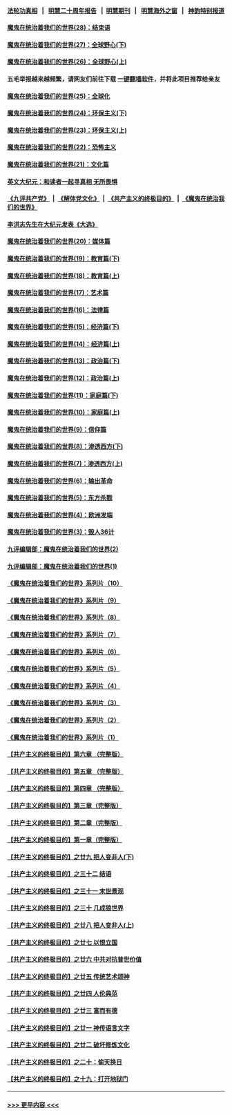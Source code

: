 #### [法轮功真相](https://github.com/gfw-breaker/truth/blob/master/README.md?t=0) &nbsp;&nbsp;|&nbsp;&nbsp; [明慧二十周年报告](https://github.com/gfw-breaker/mh-reports/blob/master/README.md?t=0) &nbsp;&nbsp;|&nbsp;&nbsp;[明慧期刊](https://github.com/gfw-breaker/mh-qikan) &nbsp;&nbsp;|&nbsp;&nbsp; [明慧海外之窗](https://github.com/gfw-breaker/mh-news/blob/master/README.md?t=0) &nbsp;&nbsp;|&nbsp;&nbsp; [神韵特别报道](https://github.com/gfw-breaker/mh-news/blob/master/shenyun.md?t=0)
#### [魔鬼在统治着我们的世界(28)：结束语](../pages/nsc422/n10936246.md?t=07022001) 
#### [魔鬼在统治着我们的世界(27)：全球野心(下)](../pages/nsc422/n10928319.md?t=07022001) 
#### [魔鬼在统治着我们的世界(26)：全球野心(上)](../pages/nsc422/n10900318.md?t=07022001) 
#### 五毛举报越来越频繁，请网友们前往下载 [一键翻墙软件](https://github.com/gfw-breaker/ssr-accounts)，并将此项目推荐给亲友
#### [魔鬼在统治着我们的世界(25)：全球化](../pages/nsc422/n10788205.md?t=07022001) 
#### [魔鬼在统治着我们的世界(24)：环保主义(下)](../pages/nsc422/n10695307.md?t=07022001) 
#### [魔鬼在统治着我们的世界(23)：环保主义(上)](../pages/nsc422/n10688613.md?t=07022001) 
#### [魔鬼在统治着我们的世界(22)：恐怖主义](../pages/nsc422/n10614727.md?t=07022001) 
#### [魔鬼在统治着我们的世界(21)：文化篇](../pages/nsc422/n10597706.md?t=07022001) 
#### [英文大纪元：和读者一起寻真相 无所畏惧](../pages/nsc422/n12542027.md?t=07022001) 
#### [《九评共产党》](https://github.com/begood0513/9ping.md/blob/master/README.md) &nbsp;|&nbsp; [《解体党文化》](../../../../jtdwh.md/blob/master/README.md)  &nbsp;|&nbsp; [《共产主义的终极目的》](../../../../gczydzjmd.md/blob/master/README.md) &nbsp;|&nbsp; [《魔鬼在统治我们的世界》](../../../../mgztzwmdsj.md/blob/master/README.md) 
#### [李洪志先生在大纪元发表《大选》](../pages/nsc422/n12534746.md?t=07022001) 
#### [魔鬼在统治着我们的世界(20)：媒体篇](../pages/nsc422/n10586579.md?t=07022001) 
#### [魔鬼在统治着我们的世界(19)：教育篇(下)](../pages/nsc422/n10564808.md?t=07022001) 
#### [魔鬼在统治着我们的世界(18)：教育篇(上)](../pages/nsc422/n10526970.md?t=07022001) 
#### [魔鬼在统治着我们的世界(17)：艺术篇](../pages/nsc422/n10499093.md?t=07022001) 
#### [魔鬼在统治着我们的世界(16)：法律篇](../pages/nsc422/n10485969.md?t=07022001) 
#### [魔鬼在统治着我们的世界(15)：经济篇(下)](../pages/nsc422/n10469975.md?t=07022001) 
#### [魔鬼在统治着我们的世界(14)：经济篇(上)](../pages/nsc422/n10457370.md?t=07022001) 
#### [魔鬼在统治着我们的世界(13)：政治篇(下)](../pages/nsc422/n10448270.md?t=07022001) 
#### [魔鬼在统治着我们的世界(12)：政治篇(上)](../pages/nsc422/n10444576.md?t=07022001) 
#### [魔鬼在统治着我们的世界(11)：家庭篇(下)](../pages/nsc422/n10440961.md?t=07022001) 
#### [魔鬼在统治着我们的世界(10)：家庭篇(上)](../pages/nsc422/n10435448.md?t=07022001) 
#### [魔鬼在统治着我们的世界(9)：信仰篇](../pages/nsc422/n10432159.md?t=07022001) 
#### [魔鬼在统治着我们的世界(8)：渗透西方(下)](../pages/nsc422/n10429603.md?t=07022001) 
#### [魔鬼在统治着我们的世界(7)：渗透西方(上)](../pages/nsc422/n10426013.md?t=07022001) 
#### [魔鬼在统治着我们的世界(6)：输出革命](../pages/nsc422/n10421536.md?t=07022001) 
#### [魔鬼在统治着我们的世界(5)：东方杀戮](../pages/nsc422/n10417707.md?t=07022001) 
#### [魔鬼在统治着我们的世界(4)：欧洲发端](../pages/nsc422/n10414890.md?t=07022001) 
#### [魔鬼在统治着我们的世界(3)：毁人36计](../pages/nsc422/n10411583.md?t=07022001) 
#### [九评编辑部：魔鬼在统治着我们的世界(2)](../pages/nsc422/n10410036.md?t=07022001) 
#### [九评编辑部：魔鬼在统治着我们的世界(1)](../pages/nsc422/n10406825.md?t=07022001) 
#### [《魔鬼在统治着我们的世界》系列片（10）](../pages/nsc422/n12292670.md?t=07022001) 
#### [《魔鬼在统治着我们的世界》系列片（9）](../pages/nsc422/n12290859.md?t=07022001) 
#### [《魔鬼在统治着我们的世界》系列片（8）](../pages/nsc422/n12287445.md?t=07022001) 
#### [《魔鬼在统治着我们的世界》系列片（7）](../pages/nsc422/n12283425.md?t=07022001) 
#### [《魔鬼在统治着我们的世界》系列片（6）](../pages/nsc422/n12282314.md?t=07022001) 
#### [《魔鬼在统治着我们的世界》系列片（5）](../pages/nsc422/n12281419.md?t=07022001) 
#### [《魔鬼在统治着我们的世界》系列片（4）](../pages/nsc422/n12274024.md?t=07022001) 
#### [《魔鬼在统治着我们的世界》系列片（3）](../pages/nsc422/n12271322.md?t=07022001) 
#### [《魔鬼在统治着我们的世界》系列片（2）](../pages/nsc422/n12269049.md?t=07022001) 
#### [《魔鬼在统治着我们的世界》系列片（1）](../pages/nsc422/n12267575.md?t=07022001) 
#### [【共产主义的终极目的】第六章 （完整版）](../pages/nsc422/n11428913.md?t=07022001) 
#### [【共产主义的终极目的】第五章 （完整版）](../pages/nsc422/n11428912.md?t=07022001) 
#### [【共产主义的终极目的】第四章 （完整版）](../pages/nsc422/n11428907.md?t=07022001) 
#### [【共产主义的终极目的】第三章（完整版）](../pages/nsc422/n11428848.md?t=07022001) 
#### [【共产主义的终极目的】第二章（完整版）](../pages/nsc422/n11428831.md?t=07022001) 
#### [【共产主义的终极目的】第一章（完整版）](../pages/nsc422/n11417651.md?t=07022001) 
#### [【共产主义的终极目的】之廿九 把人变非人(下)](../pages/nsc422/n11344140.md?t=07022001) 
#### [【共产主义的终极目的】之三十二 结语](../pages/nsc422/n11360535.md?t=07022001) 
#### [【共产主义的终极目的】之三十一 末世景观](../pages/nsc422/n11351129.md?t=07022001) 
#### [【共产主义的终极目的】之三十 几成狼世界](../pages/nsc422/n11348280.md?t=07022001) 
#### [【共产主义的终极目的】之廿八 把人变非人(上)](../pages/nsc422/n11340492.md?t=07022001) 
#### [【共产主义的终极目的】之廿七 以恨立国](../pages/nsc422/n11336944.md?t=07022001) 
#### [【共产主义的终极目的】之廿六 中共对抗普世价值](../pages/nsc422/n11324785.md?t=07022001) 
#### [【共产主义的终极目的】之廿五 传统艺术颂神](../pages/nsc422/n11296396.md?t=07022001) 
#### [【共产主义的终极目的】之廿四 人伦典范](../pages/nsc422/n11296397.md?t=07022001) 
#### [【共产主义的终极目的】之廿三 富而有德](../pages/nsc422/n11283598.md?t=07022001) 
#### [【共产主义的终极目的】之廿一 神传语言文字](../pages/nsc422/n11263265.md?t=07022001) 
#### [【共产主义的终极目的】之廿二 破坏修炼文化](../pages/nsc422/n11245728.md?t=07022001) 
#### [【共产主义的终极目的】之二十：偷天换日](../pages/nsc422/n11238846.md?t=07022001) 
#### [【共产主义的终极目的】之十九：打开地狱门](../pages/nsc422/n11206376.md?t=07022001) 

----
#### [ >>> 更早内容 <<< ](../indexes/nsc422-earlier.md)
